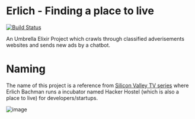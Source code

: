 # Erlich - Finding a place to live

[![Build Status](https://travis-ci.org/victorpre/erlich.svg?branch=master)](https://travis-ci.org/victorpre/erlich)

An Umbrella Elixir Project which crawls through classified adverisements websites and sends new ads by a chatbot.

# Naming

The name of this project is a reference from [Silicon Valley TV series](https://en.wikipedia.org/wiki/Silicon_Valley_(TV_series)) where Erlich Bachman runs a incubator named Hacker Hostel (which is also a place to live) for developers/startups.

![image](http://www.piedpiper.com/app/themes/pied-piper/dist/images/erlich.png)



